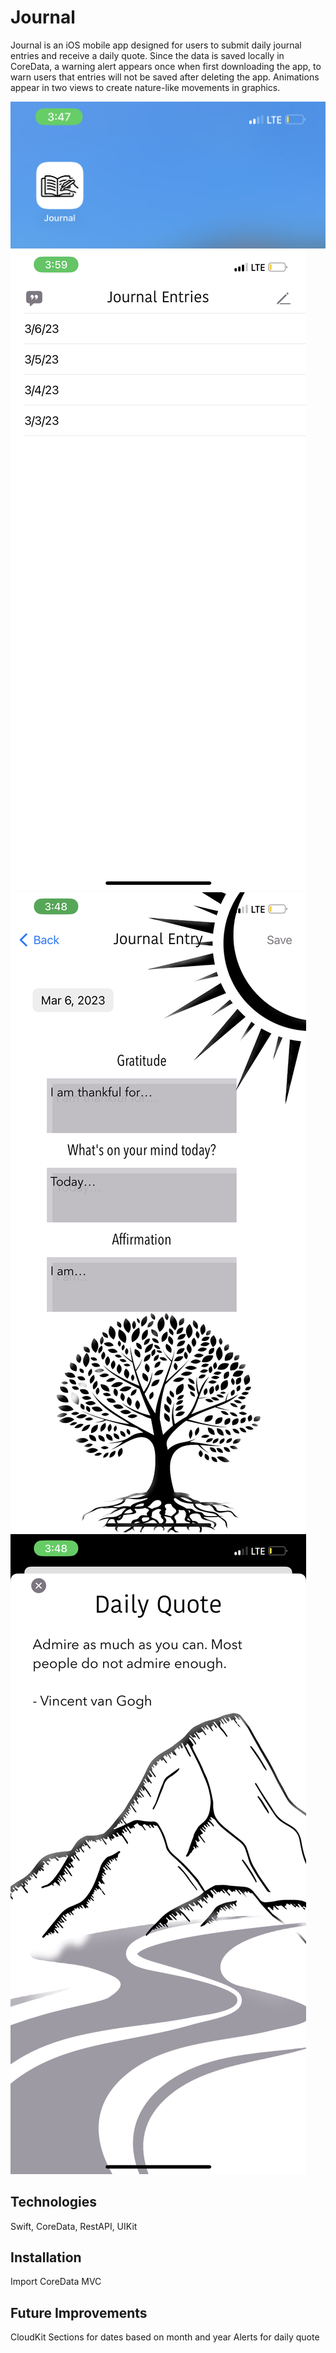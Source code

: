# Journal
Journal is an iOS mobile app designed for users to submit daily journal entries and receive a daily quote. Since the data is saved locally in CoreData, a warning alert appears once when first downloading the app, to warn users that entries will not be saved after deleting the app. Animations appear in two views to create nature-like movements in graphics. 

![AppImage](appIcon.jpg)
![Home](homeView.jpeg)
![Entry](entryview.PNG)
![Quote](quoteView.PNG)

Technologies
--------------
Swift, CoreData, RestAPI, UIKit

Installation
--------------
Import CoreData 
MVC

Future Improvements
--------------------
CloudKit
Sections for dates based on month and year
Alerts for daily quote
